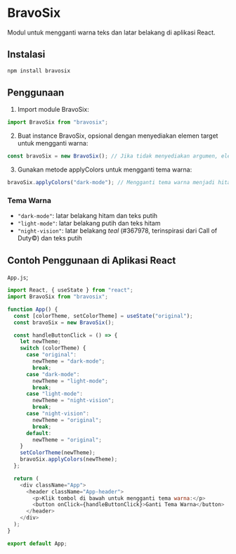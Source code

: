 # BravoSix

Modul untuk mengganti warna teks dan latar belakang di aplikasi React.

## Instalasi

```bash
npm install bravosix
```

## Penggunaan

1. Import module BravoSix:

```javascript
import BravoSix from "bravosix";
```

2. Buat instance BravoSix, opsional dengan menyediakan elemen target untuk mengganti warna:

```javascript
const bravoSix = new BravoSix(); // Jika tidak menyediakan argumen, elemen 'body' akan menjadi target
```

3. Gunakan metode applyColors untuk mengganti tema warna:

```javascript
bravoSix.applyColors("dark-mode"); // Mengganti tema warna menjadi hitam-putih
```

### Tema Warna

- `"dark-mode"`: latar belakang hitam dan teks putih
- `"light-mode"`: latar belakang putih dan teks hitam
- `"night-vision"`: latar belakang _teal_ (#367978, terinspirasi dari Call of Duty©) dan teks putih

## Contoh Penggunaan di Aplikasi React

`App.js`;

```javascript
import React, { useState } from "react";
import BravoSix from "bravosix";

function App() {
  const [colorTheme, setColorTheme] = useState("original");
  const bravoSix = new BravoSix();

  const handleButtonClick = () => {
    let newTheme;
    switch (colorTheme) {
      case "original":
        newTheme = "dark-mode";
        break;
      case "dark-mode":
        newTheme = "light-mode";
        break;
      case "light-mode":
        newTheme = "night-vision";
        break;
      case "night-vision":
        newTheme = "original";
        break;
      default:
        newTheme = "original";
    }
    setColorTheme(newTheme);
    bravoSix.applyColors(newTheme);
  };

  return (
    <div className="App">
      <header className="App-header">
        <p>Klik tombol di bawah untuk mengganti tema warna:</p>
        <button onClick={handleButtonClick}>Ganti Tema Warna</button>
      </header>
    </div>
  );
}

export default App;
```
